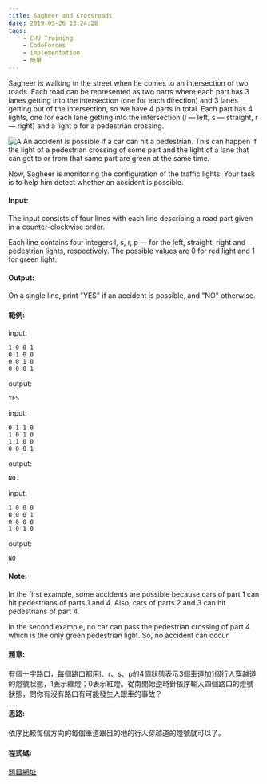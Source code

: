 ```yaml
---
title: Sagheer and Crossroads
date: 2019-03-26 13:24:28
tags:
    - CHU Training
    - CodeForces
    - implementation
    - 簡單
---
```

Sagheer is walking in the street when he comes to an intersection of two roads. Each road can be represented as two parts where each part has 3 lanes getting into the intersection (one for each direction) and 3 lanes getting out of the intersection, so we have 4 parts in total. Each part has 4 lights, one for each lane getting into the intersection (l — left, s — straight, r — right) and a light p for a pedestrian crossing. 
<!-- more -->
![A](A.PNG)
An accident is possible if a car can hit a pedestrian. This can happen if the light of a pedestrian crossing of some part and the light of a lane that can get to or from that same part are green at the same time.

Now, Sagheer is monitoring the configuration of the traffic lights. Your task is to help him detect whether an accident is possible.

#### Input:
The input consists of four lines with each line describing a road part given in a counter-clockwise order.

Each line contains four integers l, s, r, p — for the left, straight, right and pedestrian lights, respectively. The possible values are 0 for red light and 1 for green light.

#### Output:
On a single line, print "YES" if an accident is possible, and "NO" otherwise.

#### 範例:
input:
```
1 0 0 1
0 1 0 0
0 0 1 0
0 0 0 1
```
output:
```
YES
```
input:
```
0 1 1 0
1 0 1 0
1 1 0 0
0 0 0 1
```
output:
```
NO
```
input:
```
1 0 0 0
0 0 0 1
0 0 0 0
1 0 1 0
```
output:
```
NO
```

#### Note:
In the first example, some accidents are possible because cars of part 1 can hit pedestrians of parts 1 and 4. Also, cars of parts 2 and 3 can hit pedestrians of part 4.

In the second example, no car can pass the pedestrian crossing of part 4 which is the only green pedestrian light. So, no accident can occur.

#### 題意:
有個十字路口，每個路口都用l、r、s、p的4個狀態表示3個車道加1個行人穿越道的燈號狀態，1表示綠燈；0表示紅燈。從南開始逆時針依序輸入四個路口的燈號狀態，問你有沒有路口有可能發生人跟車的事故？

#### 思路:
依序比較每個方向的每個車道跟目的地的行人穿越道的燈號就可以了。

#### 程式碼:
<script src="https://gist.github.com/Daviswww/7144cb5d6c8af5c7db3a1405a970a185.js"></script>

[題目網址](https://codeforces.com/problemset/problem/812/A)